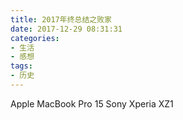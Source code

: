 ```yaml
---
title: 2017年终总结之败家
date: 2017-12-29 08:31:31
categories:
- 生活
- 感想
tags:
- 历史
---
```


Apple MacBook Pro 15
Sony Xperia XZ1